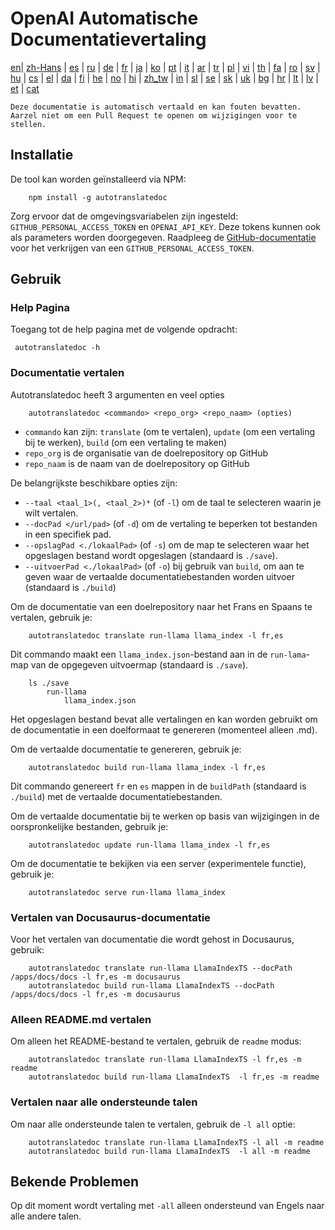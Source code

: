 
# OpenAI Automatische Documentatievertaling

[en](../README.md)| [zh-Hans](/i18n/README_zh-Hans.md) | [es](/i18n/README_es.md) | [ru](/i18n/README_ru.md) | [de](/i18n/README_de.md) | [fr](/i18n/README_fr.md) | [ja](/i18n/README_ja.md) | [ko](/i18n/README_ko.md) | [pt](/i18n/README_pt.md) | [it](/i18n/README_it.md) | [ar](/i18n/README_ar.md) | [tr](/i18n/README_tr.md) | [pl](/i18n/README_pl.md) | [vi](/i18n/README_vi.md) | [th](/i18n/README_th.md) | [fa](/i18n/README_fa.md) | [ro](/i18n/README_ro.md) | [sv](/i18n/README_sv.md) | [hu](/i18n/README_hu.md) | [cs](/i18n/README_cs.md) | [el](/i18n/README_el.md) | [da](/i18n/README_da.md) | [fi](/i18n/README_fi.md) | [he](/i18n/README_he.md) | [no](/i18n/README_no.md) | [hi](/i18n/README_hi.md) | [zh_tw](/i18n/README_zh_tw.md) | [in](/i18n/README_in.md) | [sl](/i18n/README_sl.md) | [se](/i18n/README_se.md) | [sk](/i18n/README_sk.md) | [uk](/i18n/README_uk.md) | [bg](/i18n/README_bg.md) | [hr](/i18n/README_hr.md) | [lt](/i18n/README_lt.md) | [lv](/i18n/README_lv.md) | [et](/i18n/README_et.md) | [cat](/i18n/README_cat.md) 

```Deze documentatie is automatisch vertaald en kan fouten bevatten. Aarzel niet om een Pull Request te openen om wijzigingen voor te stellen.```


## Installatie 

De tool kan worden geïnstalleerd via NPM:


```
    npm install -g autotranslatedoc
```

Zorg ervoor dat de omgevingsvariabelen zijn ingesteld: `GITHUB_PERSONAL_ACCESS_TOKEN` en `OPENAI_API_KEY`. Deze tokens kunnen ook als parameters worden doorgegeven. Raadpleeg de [GitHub-documentatie](https://docs.github.com/en/github/authenticating-to-github/creating-a-personal-access-token) voor het verkrijgen van een `GITHUB_PERSONAL_ACCESS_TOKEN`.
## Gebruik


### Help Pagina
Toegang tot de help pagina met de volgende opdracht:
```
 autotranslatedoc -h
```
### Documentatie vertalen

Autotranslatedoc heeft 3 argumenten en veel opties

```
    autotranslatedoc <commando> <repo_org> <repo_naam> (opties)
```

- ```commando``` kan zijn: ```translate``` (om te vertalen), ```update``` (om een vertaling bij te werken), ```build``` (om een vertaling te maken)
- ```repo_org``` is de organisatie van de doelrepository op GitHub
- ```repo_naam``` is de naam van de doelrepository op GitHub

De belangrijkste beschikbare opties zijn:

- ```--taal <taal_1>(, <taal_2>)*``` (of ```-l```) om de taal te selecteren waarin je wilt vertalen.
- ```--docPad </url/pad>``` (of ```-d```) om de vertaling te beperken tot bestanden in een specifiek pad.
- ```--opslagPad <./lokaalPad>``` (of ```-s```) om de map te selecteren waar het opgeslagen bestand wordt opgeslagen (standaard is ```./save```).
- ```--uitvoerPad <./lokaalPad>``` (of ```-o```) bij gebruik van ```build```, om aan te geven waar de vertaalde documentatiebestanden worden uitvoer (standaard is ```./build```)



Om de documentatie van een doelrepository naar het Frans en Spaans te vertalen, gebruik je:
```
    autotranslatedoc translate run-llama llama_index -l fr,es
```


Dit commando maakt een `llama_index.json`-bestand aan in de `run-lama`-map van de opgegeven uitvoermap (standaard is `./save`).
```
    ls ./save
        run-llama
            llama_index.json 
```
Het opgeslagen bestand bevat alle vertalingen en kan worden gebruikt om de documentatie in een doelformaat te genereren (momenteel alleen .md).

Om de vertaalde documentatie te genereren, gebruik je:

```
    autotranslatedoc build run-llama llama_index -l fr,es
```


Dit commando genereert `fr` en `es` mappen in de `buildPath` (standaard is `./build`) met de vertaalde documentatiebestanden.

Om de vertaalde documentatie bij te werken op basis van wijzigingen in de oorspronkelijke bestanden, gebruik je:

```
    autotranslatedoc update run-llama llama_index -l fr,es
```


Om de documentatie te bekijken via een server (experimentele functie), gebruik je:
```
    autotranslatedoc serve run-llama llama_index
```
### Vertalen van Docusaurus-documentatie

Voor het vertalen van documentatie die wordt gehost in Docusaurus, gebruik:

```
    autotranslatedoc translate run-llama LlamaIndexTS --docPath /apps/docs/docs -l fr,es -m docusaurus
    autotranslatedoc build run-llama LlamaIndexTS --docPath /apps/docs/docs -l fr,es -m docusaurus
```
### Alleen README.md vertalen

Om alleen het README-bestand te vertalen, gebruik de `readme` modus:

```
    autotranslatedoc translate run-llama LlamaIndexTS -l fr,es -m readme
    autotranslatedoc build run-llama LlamaIndexTS  -l fr,es -m readme
```
### Vertalen naar alle ondersteunde talen

Om naar alle ondersteunde talen te vertalen, gebruik de `-l all` optie:

```
    autotranslatedoc translate run-llama LlamaIndexTS -l all -m readme
    autotranslatedoc build run-llama LlamaIndexTS  -l all -m readme
```
## Bekende Problemen

Op dit moment wordt vertaling met `-all` alleen ondersteund van Engels naar alle andere talen.
